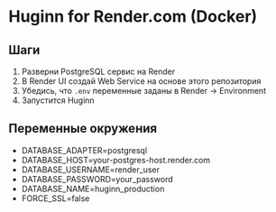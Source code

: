# Huginn for Render.com (Docker)

## Шаги

1. Разверни PostgreSQL сервис на Render
2. В Render UI создай Web Service на основе этого репозитория
3. Убедись, что `.env` переменные заданы в Render → Environment
4. Запустится Huginn

## Переменные окружения

- DATABASE_ADAPTER=postgresql
- DATABASE_HOST=your-postgres-host.render.com
- DATABASE_USERNAME=render_user
- DATABASE_PASSWORD=your_password
- DATABASE_NAME=huginn_production
- FORCE_SSL=false
